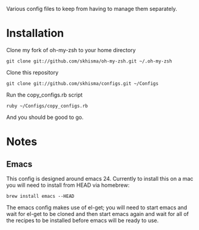 Various config files to keep from having to manage them separately.

Installation
============

Clone my fork of oh-my-zsh to your home directory

```git clone git://github.com/skhisma/oh-my-zsh.git ~/.oh-my-zsh```

Clone this repository

```git clone git://github.com/skhisma/configs.git ~/Configs```

Run the copy_configs.rb script

```ruby ~/Configs/copy_configs.rb```

And you should be good to go.


Notes
=====

Emacs
-----

This config is designed around emacs 24. Currently to install this on a mac you will need to install from HEAD via homebrew:

```brew install emacs --HEAD```

The emacs config makes use of el-get; you will need to start emacs and wait for el-get to be cloned and then start emacs again and wait for all of the recipes to be installed before emacs will be ready to use.
